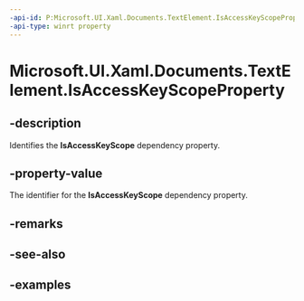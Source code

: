 ```yaml
---
-api-id: P:Microsoft.UI.Xaml.Documents.TextElement.IsAccessKeyScopeProperty
-api-type: winrt property
---
```


<!-- Property syntax.
public DependencyProperty IsAccessKeyScopeProperty { get; }
-->

# Microsoft.UI.Xaml.Documents.TextElement.IsAccessKeyScopeProperty

## -description
Identifies the **IsAccessKeyScope** dependency property.

## -property-value
The identifier for the **IsAccessKeyScope** dependency property.

## -remarks

## -see-also

## -examples

